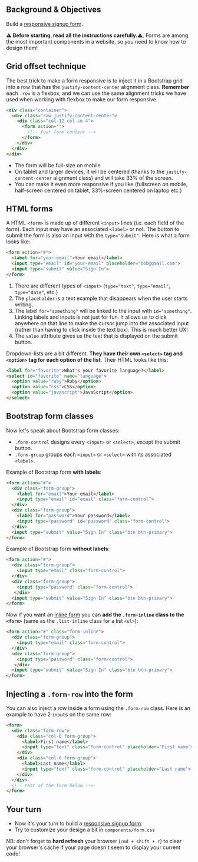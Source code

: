 ## Background & Objectives

Build a [responsive signup form](https://lewagon.github.io/bootstrap-challenges/10-Login-form/).

**⚠️ Before starting, read all the instructions carefully.⚠️**. Forms are among the most important components in a website, so you need to know how to design them!

## Grid offset technique

The best trick to make a form responsive is to inject it in a Bootstrap grid into a row that has the `justify-content-center` alignment class. **Remember** each `.row` is a flexbox, and we can use the same alignment tricks we have used when working with flexbox to make our form responsive.

```html
<div class="container">
  <div class="row justify-content-center">
    <div class="col-12 col-sm-4">
      <form action="">
        <!-- Your form content -->
      </form>
    </div>
  </div>
</div>
```

- The form will be full-size on mobile
- On tablet and larger devices, it will be centered (thanks to the `justify-content-center` alignment class) and will take 33% of the screen.
- You can make it even more responsive if you like (fullscreen on mobile, half-screen centered on tablet, 33%-screen centered on laptop etc.)

## HTML forms

A HTML `<form>` is made up of different `<input>` lines (i.e. each field of the form). Each input may have an associated `<label>` or not. The button to submit the form is also an input with the `type="submit"`. Here is what a form looks like:

```html
<form action="#">
  <label for="your-email">Your email</label>
  <input type="email" id="your-email" placeholder="bob@gmail.com">
  <input type="submit" value="Sign In">
</form>
```

1. There are different types of `<input>` (`type="text"`, `type="email"`, `type="date"`, etc.)
2. The `placeholder` is a text example that disappears when the user starts writing.
3. The label `for="something"` will be linked to the input with `id="something"`. Linking labels and inputs is not just for fun. It allows us to click anywhere on that line to make the cursor jump into the associated input (rather than having to click inside the text box). This is much better UX!
4. The `value` attribute gives us the text that is displayed on the submit button.

Dropdown-lists are a bit different. **They have their own `<select>` tag and `<option>` tag for each option of the list**. Their HTML looks like this:


```html
<label for="favorite">What's your favorite language?</label>
<select id="favorite" name="language">
  <option value="ruby">Ruby</option>
  <option value="css">CSS</option>
  <option value="javascript">JavaScript</option>
</select>
```

## Bootstrap form classes

Now let's speak about Bootstrap form classes:
- `.form-control` designs every `<input>` or `<select>`, except the submit button.
- `.form-group` groups each `<input>` or `<select>` with its associated `<label>`.

Example of Bootstrap form **with labels**:

```html
<form action="#">
  <div class="form-group">
    <label for="email">Your email</label>
    <input type="email" id="email" class="form-control">
  </div>
  <div class="form-group">
    <label for="password">Your password</label>
    <input type="password" id="password" class="form-control">
  </div>
  <input type="submit" value="Sign In" class="btn btn-primary">
</form>
```

Example of Bootstrap form **without labels**:

```html
<form action="#">
  <div class="form-group">
    <input type="email" class="form-control">
  </div>
  <div class="form-group">
    <input type="password" class="form-control">
   </div>
  <input type="submit" value="Sign In" class="btn btn-primary">
</form>
```

Now if you want an [inline form](https://getbootstrap.com/docs/4.2/components/forms/#inline-forms) you can **add the `.form-inline` class to the `<form>`** (same as the `.list-inline` class for a list `<ul>`):

```html
<form action="#" class="form-inline">
  <div class="form-group">
    <input type="email" class="form-control">
  </div>
  <div class="form-group">
    <input type="password" class="form-control">
   </div>
  <input type="submit" value="Sign In" class="btn btn-primary">
</form>
```

## Injecting a `.form-row` into the form

You can also inject a row inside a form using the `.form-row` class. Here is an example to have 2 `input`s on the same row:

```html
<form>
  <div class="form-row">
    <div class="col-6 form-group">
      <label>First name</label>
      <input type="text" class="form-control" placeholder="First name">
    </div>
    <div class="col-6 form-group">
      <label>Last name</label>
      <input type="text" class="form-control" placeholder="Last name">
    </div>
  </div>
  <!-- rest of the form below -->
</form>
```

## Your turn

- Now it's your turn to build a [responsive signup form](http://lewagon.github.io/bootstrap-challenges/10-Login-form/).
- Try to customize your design a bit in `components/form.css`

NB: don't forget to **hard refresh** your browser (`cmd + shift + r`) to clear your browser's cache if your page doesn't seem to display your current code!
